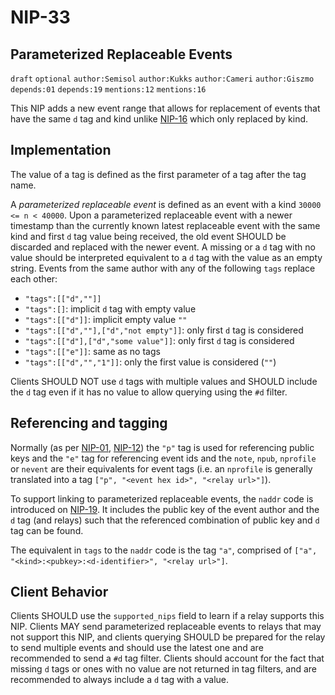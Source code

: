 NIP-33
======

Parameterized Replaceable Events
--------------------------------

`draft` `optional` `author:Semisol` `author:Kukks` `author:Cameri` `author:Giszmo` `depends:01` `depends:19` `mentions:12` `mentions:16`

This NIP adds a new event range that allows for replacement of events that have the same `d` tag and kind unlike [NIP-16](16.md) which only replaced by kind.

Implementation
--------------
The value of a tag is defined as the first parameter of a tag after the tag name.

A *parameterized replaceable event* is defined as an event with a kind `30000 <= n < 40000`.
Upon a parameterized replaceable event with a newer timestamp than the currently known latest
replaceable event with the same kind and first `d` tag value being received, the old event
SHOULD be discarded and replaced with the newer event.
A missing or a `d` tag with no value should be interpreted equivalent to a `d` tag with the
value as an empty string. Events from the same author with any of the following `tags`
replace each other:

* `"tags":[["d",""]]`
* `"tags":[]`: implicit `d` tag with empty value
* `"tags":[["d"]]`: implicit empty value `""`
* `"tags":[["d",""],["d","not empty"]]`: only first `d` tag is considered
* `"tags":[["d"],["d","some value"]]`: only first `d` tag is considered
* `"tags":[["e"]]`: same as no tags
* `"tags":[["d","","1"]]`: only the first value is considered (`""`)

Clients SHOULD NOT use `d` tags with multiple values and SHOULD include the `d` tag even if it has no value to allow querying using the `#d` filter.

Referencing and tagging
-----------------------

Normally (as per [NIP-01](01.md), [NIP-12](12.md)) the `"p"` tag is used for referencing public keys and the
`"e"` tag for referencing event ids and the `note`, `npub`, `nprofile` or `nevent` are their
equivalents for event tags (i.e. an `nprofile` is generally translated into a tag
`["p", "<event hex id>", "<relay url>"]`).

To support linking to parameterized replaceable events, the `naddr` code is introduced on
[NIP-19](19.md). It includes the public key of the event author and the `d` tag (and relays) such that
the referenced combination of public key and `d` tag can be found.

The equivalent in `tags` to the `naddr` code is the tag `"a"`, comprised of `["a", "<kind>:<pubkey>:<d-identifier>", "<relay url>"]`.

Client Behavior
---------------

Clients SHOULD use the `supported_nips` field to learn if a relay supports this NIP.
Clients MAY send parameterized replaceable events to relays that may not support this NIP, and clients querying SHOULD be prepared for the relay to send multiple events and should use the latest one and are recommended to send a `#d` tag filter. Clients should account for the fact that missing `d` tags or ones with no value are not returned in tag filters, and are recommended to always include a `d` tag with a value.
